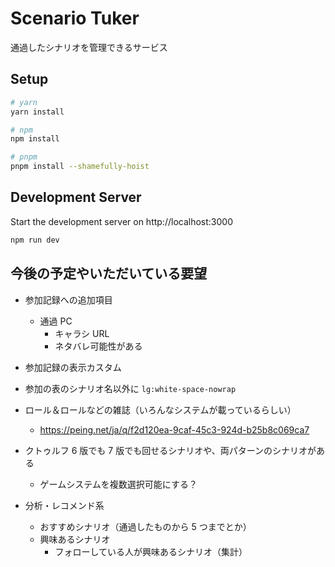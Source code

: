 # Scenario Tuker

通過したシナリオを管理できるサービス

## Setup

```bash
# yarn
yarn install

# npm
npm install

# pnpm
pnpm install --shamefully-hoist
```

## Development Server

Start the development server on http://localhost:3000

```bash
npm run dev
```

## 今後の予定やいただいている要望

- 参加記録への追加項目

  - 通過 PC
    - キャラシ URL
    - ネタバレ可能性がある

- 参加記録の表示カスタム
- 参加の表のシナリオ名以外に `lg:white-space-nowrap`

- ロール＆ロールなどの雑誌（いろんなシステムが載っているらしい）

  - https://peing.net/ja/q/f2d120ea-9caf-45c3-924d-b25b8c069ca7

- クトゥルフ 6 版でも 7 版でも回せるシナリオや、両パターンのシナリオがある

  - ゲームシステムを複数選択可能にする？

- 分析・レコメンド系

  - おすすめシナリオ（通過したものから 5 つまでとか）
  - 興味あるシナリオ
    - フォローしている人が興味あるシナリオ（集計）
